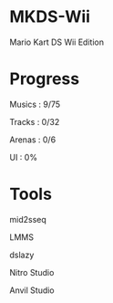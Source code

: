 # MKDS-Wii
 Mario Kart DS Wii Edition


# Progress


Musics : 9/75

Tracks : 0/32

Arenas : 0/6

UI : 0%


# Tools

mid2sseq

LMMS

dslazy

Nitro Studio

Anvil Studio 
